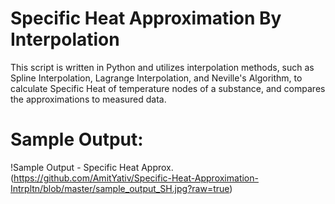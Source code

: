 # Specific Heat Approximation By Interpolation

This script is written in Python and utilizes interpolation methods, such as Spline Interpolation, Lagrange Interpolation, and Neville's Algorithm, to calculate Specific Heat of temperature nodes of a substance, and compares the approximations to measured data.

# Sample Output:

!Sample Output - Specific Heat Approx.(https://github.com/AmitYativ/Specific-Heat-Approximation-Intrpltn/blob/master/sample_output_SH.jpg?raw=true)
